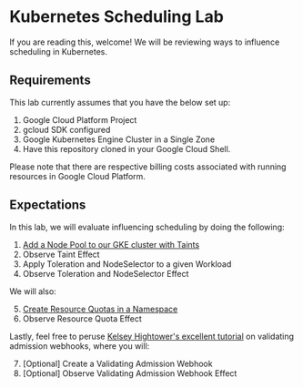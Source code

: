 # Kubernetes Scheduling Lab

If you are reading this, welcome! We will be reviewing ways to influence scheduling in Kubernetes.

## Requirements

This lab currently assumes that you have the below set up:

1. Google Cloud Platform Project
2. gcloud SDK configured
3. Google Kubernetes Engine Cluster in a Single Zone
4. Have this repository cloned in your Google Cloud Shell.

Please note that there are respective billing costs associated with running resources in Google Cloud Platform.

## Expectations 

In this lab, we will evaluate influencing scheduling by doing the following:

1. [Add a Node Pool to our GKE cluster with Taints](/labs/taints_tolerations.md)
2. Observe Taint Effect
3. Apply Toleration and NodeSelector to a given Workload
4. Observe Toleration and NodeSelector Effect

We will also:

5. [Create Resource Quotas in a Namespace](/labs/resource_quotas.md)
6. Observe Resource Quota Effect

Lastly, feel free to peruse [Kelsey Hightower's excellent tutorial](https://github.com/kelseyhightower/denyenv-validating-admission-webhook) on validating admission webhooks, where you will:

7. [Optional] Create a Validating Admission Webhook
8. [Optional] Observe Validating Admission Webhook Effect




